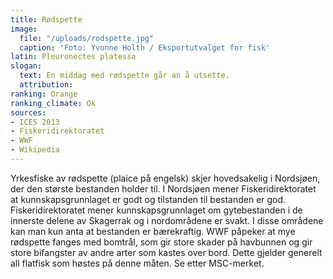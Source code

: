 ```yaml
---
title: Rødspette
image:
  file: "/uploads/rodspette.jpg"
  caption: 'Foto: Yvonne Holth / Eksportutvalget for fisk'
latin: Pleuronectes platessa
slogan:
  text: En middag med rødspette går an å utsette.
  attribution: 
ranking: Orange
ranking_climate: Ok
sources:
- ICES 2013
- Fiskeridirektoratet
- WWF
- Wikipedia
---
```


Yrkesfiske av rødspette (plaice på engelsk) skjer hovedsakelig i Nordsjøen, der den største bestanden holder til. I Nordsjøen mener Fiskeridirektoratet at kunnskapsgrunnlaget er godt og tilstanden til bestanden er god. Fiskeridirektoratet mener kunnskapsgrunnlaget om gytebestanden i de innerste delene av Skagerrak og i nordområdene er svakt. I disse områdene kan man kun anta at bestanden er bærekraftig. WWF påpeker at mye rødspette fanges med bomtrål, som gir store skader på havbunnen og gir store bifangster av andre arter som kastes over bord. Dette gjelder generelt all flatfisk som høstes på denne måten. Se etter MSC-merket.
